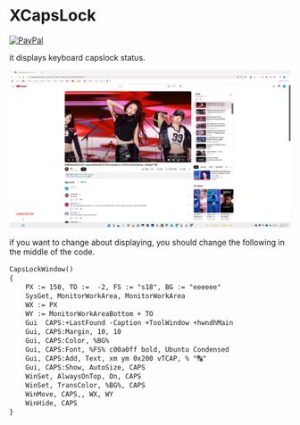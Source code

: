 # XCapsLock

[![PayPal](https://img.shields.io/badge/paypal-donate-blue.svg)][PM]

it displays keyboard capslock status.

[![Image of Guna][S1]][S1]


if you want to change about displaying, you should change the following in the middle of the code.

```
CapsLockWindow()
{
	PX := 150, TO :=  -2, FS := "s18", BG := "eeeeee"
	SysGet, MonitorWorkArea, MonitorWorkArea
	WX := PX
	WY := MonitorWorkAreaBottom + TO
	Gui  CAPS:+LastFound -Caption +ToolWindow +hwndhMain
	Gui, CAPS:Margin, 10, 10
	Gui, CAPS:Color, %BG%
	Gui, CAPS:Font, %FS% c00a0ff bold, Ubuntu Condensed
	Gui, CAPS:Add, Text, xm ym 0x200 vTCAP, % "🔠"
	Gui, CAPS:Show, AutoSize, CAPS
	WinSet, AlwaysOnTop, On, CAPS
	WinSet, TransColor, %BG%, CAPS
	WinMove, CAPS,, WX, WY
	WinHide, CAPS
}
```

[S1]:https://raw.githubusercontent.com/poucotm/Links/master/image/xcapslock/xcapslock.jpg "enlarge"
[PM]:https://www.paypal.me/poucotm/1.0 "PayPal"


